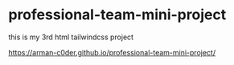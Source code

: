 # professional-team-mini-project
this is my 3rd html tailwindcss project

 https://arman-c0der.github.io/professional-team-mini-project/

